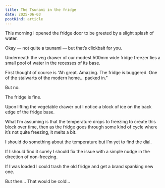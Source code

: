 ```yaml
---
title: The Tsunami in the fridge
date: 2025-06-03
postKind: article
---
```


This morning I opened the fridge door to be greeted by a slight splash of water.

Okay — not quite a tsunami — but that’s clickbait for you.

Underneath the veg drawer of our modest 500mm wide fridge freezer lies a small pool of water in the recesses of its base.

First thought of course is “Ah great. Amazing. The fridge is buggered. One of the stalwarts of the modern home… packed in.”

But no.

The fridge is fine.

Upon lifting the vegetable drawer out I notice a block of ice on the back edge of the fridge base.

What I’m assuming is that the temperature drops to freezing to create this block over time, then as the fridge goes through some kind of cycle where it’s not quite freezing, it melts a bit.

I should do something about the temperature but I’m yet to find the dial.

If I should find it surely I should fix the issue with a simple nudge in the direction of non-freezing.

If I was loaded I could trash the old fridge and get a brand spanking new one.

But then… That would be cold…

